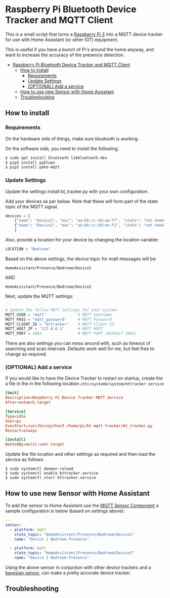 # Raspberry Pi Bluetooth Device Tracker and MQTT Client

This is a small script that turns a [Raspberry Pi 3](https://amzn.to/2PmapoY) into a MQTT device tracker for use with Home Assistant (or other IOT) equipment.

This is useful if you have a bunch of Pi's around the home anyway, and want to increase the accuracy of the presence detection.

- [Raspberry Pi Bluetooth Device Tracker and MQTT Client](#raspberry-pi-bluetooth-device-tracker-and-mqtt-client)
  - [How to install](#how-to-install)
    - [Requirements](#requirements)
    - [Update Settings](#update-settings)
    - [(OPTIONAL) Add a service](#optional-add-a-service)
  - [How to use new Sensor with Home Assistant](#how-to-use-new-sensor-with-home-assistant)
  - [Troubleshooting](#troubleshooting)

## How to install

### Requirements
On the hardware side of things, make sure bluetooth is working.

On the software side, you need to install the following;
```bash
$ sudo apt install bluetooth libbluetooth-dev
$ pip3 install pybluez
$ pip3 install paho-mqtt
```

### Update Settings

Update the settings install bt_tracker.py with your own configuration.

Add your devices as per below. Note that these will form part of the state topic of the MQTT signal.

```python
devices = [
    {"name": "Device1", "mac": "aa:bb:cc:dd:ee:ff", "state": "not home"},
    {"name": "Device2", "mac": "aa:bb:cc:dd:ee:f2", "state": "not home"}
    ]
```
Also, provide a location for your device by changing the location variable:
```python
LOCATION = "Bedroom"
```
Based on the above settings, the device topic for mqtt messages will be:
```
HomeAssistant/Presence/Bedroom/Device1
```
AND
```
HomeAssistant/Presence/Bedroom/Device2
```

Next, update the MQTT settings:

```python

# Update the follow MQTT Settings for your system.
MQTT_USER = "mqtt"              # MQTT Username
MQTT_PASS = "mqtt_password"     # MQTT Password
MQTT_CLIENT_ID = "bttracker"    # MQTT Client Id
MQTT_HOST_IP = "127.0.0.1"      # MQTT HOST
MQTT_PORT = 1883                # MQTT PORT (DEFAULT 1883)
```

There are also settings you can mess around with, such as timeout of searching and scan intervals. Defaults work well for me, but feel free to change as required.

### (OPTIONAL) Add a service 
If you would like to have the Device Tracker to restart on startup, create the a file in the in the following location `/etc/systemd/system/bttracker.service`

```conf
[Unit]
Description=Raspberry Pi Device Tracker MQTT Service
After=network.target

[Service]
Type=idle
User=pi
ExecStart=/usr/bin/python3 /home/pi/bt-mqtt-tracker/bt_tracker.py
Restart=always

[Install]
WantedBy=multi-user.target
```

Update the file location and other settings as required and then load the service as follows:

```shell
$ sudo systemctl daemon-reload
$ sudo systemctl enable bttracker.service
$ sudo systemctl start bttracker.service
```

## How to use new Sensor with Home Assistant

To add the sensor to Home Assistant use the [MQTT Sensor Component](https://www.home-assistant.io/components/sensor.mqtt/) a sample configuration is below (based on settings above):

```yaml
---
sensor:
  - platform: mqtt
    state_topic: "HomeAssistant/Presence/Bedroom/Device1"
    name: "Device 1 Bedroom Presence"

  - platform: mqtt
    state_topic: "HomeAssistant/Presence/Bedroom/Device2"
    name: "Device 2 Bedroom Presence"

```

Using the above sensor in conjuction with other device trackers and a [bayesian sensor](https://www.home-assistant.io/components/bayesian/), can make a pretty accurate device tracker.

## Troubleshooting
